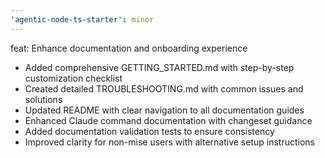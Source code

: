 ```yaml
---
'agentic-node-ts-starter': minor
---
```


feat: Enhance documentation and onboarding experience

- Added comprehensive GETTING_STARTED.md with step-by-step customization checklist
- Created detailed TROUBLESHOOTING.md with common issues and solutions
- Updated README with clear navigation to all documentation guides
- Enhanced Claude command documentation with changeset guidance
- Added documentation validation tests to ensure consistency
- Improved clarity for non-mise users with alternative setup instructions
